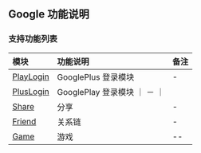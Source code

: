 ## Google 功能说明

### 支持功能列表

| 模块 | 功能说明 | 备注 |
| :-- | :------- | :--- |
| [PlayLogin](Google/playlogin.md) | GooglePlus 登录模块 | - |
| [PlusLogin](Google/pluslogin.md) | GooglePlay 登录模块 ｜ － ｜
| [Share](Google/share.md) | 分享 | - |
| [Friend](Google/friend.md) | 关系链 | - |
| [Game](Google/game.md) | 游戏 | -- |
